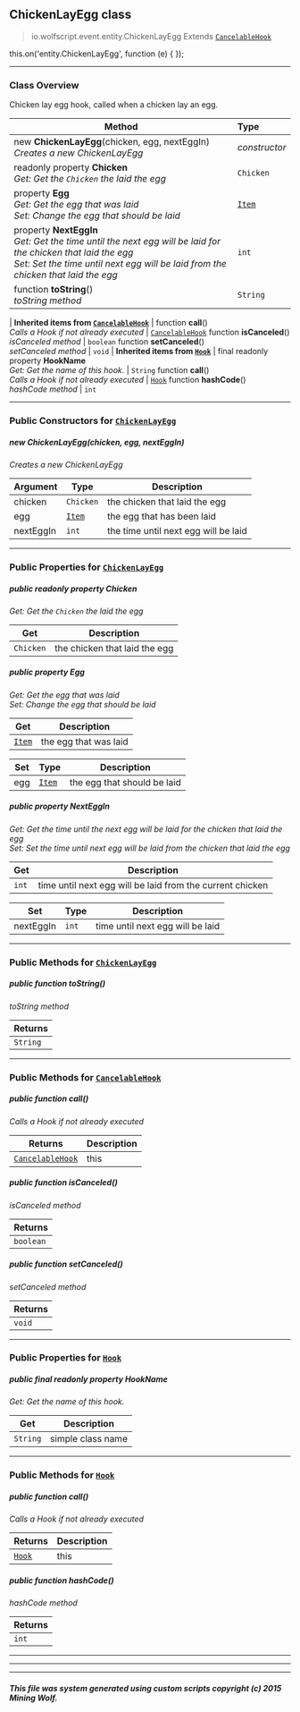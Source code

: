 ## ChickenLayEgg __class__

>io.wolfscript.event.entity.ChickenLayEgg
>Extends [`CancelableHook`](../../hook/CancelableHook.md)

this.on('entity.ChickenLayEgg', function (e) { });

---

### Class Overview

Chicken lay egg hook, called when a chicken lay an egg.

Method | Type   
--- | :--- 
new __ChickenLayEgg__(chicken, egg, nextEggIn) <br> _Creates a new ChickenLayEgg_ | _constructor_
 readonly property __Chicken__ <br> _Get: Get the `Chicken` the laid the egg_ | `Chicken`
  property __Egg__ <br> _Get: Get the egg that was laid<br>Set: Change the egg that should be laid_ | [`Item`](../../api/inventory/Item.md)
  property __NextEggIn__ <br> _Get: Get the time until the next egg will be laid for the chicken that laid the egg<br>Set: Set the time until next egg will be laid from the chicken that laid the egg_ | `int`
 function __toString__() <br> _toString method_ | `String`
 |
__Inherited items from [`CancelableHook`](../../hook/CancelableHook.md)__ |
 function __call__() <br> _Calls a Hook if not already executed_ | [`CancelableHook`](../../hook/CancelableHook.md)
 function __isCanceled__() <br> _isCanceled method_ | `boolean`
 function __setCanceled__() <br> _setCanceled method_ | `void`
 |
__Inherited items from [`Hook`](../../hook/Hook.md)__ |
final readonly property __HookName__ <br> _Get: Get the name of this hook._ | `String`
 function __call__() <br> _Calls a Hook if not already executed_ | [`Hook`](../../hook/Hook.md)
 function __hashCode__() <br> _hashCode method_ | `int`







---

### Public Constructors for [`ChickenLayEgg`](ChickenLayEgg.md)

##### <a id='chickenlayegg'></a>new __ChickenLayEgg__(chicken, egg, nextEggIn) 

_Creates a new ChickenLayEgg_

Argument | Type | Description  
--- | --- | --- 
chicken | `Chicken` | the chicken that laid the egg
egg | [`Item`](../../api/inventory/Item.md) | the egg that has been laid
nextEggIn | `int` | the time until next egg will be laid

---

### Public Properties for [`ChickenLayEgg`](ChickenLayEgg.md)

##### <a id='chicken'></a>public  readonly property __Chicken__

_Get: Get the `Chicken` the laid the egg_

Get | Description
--- | --- 
`Chicken` | the chicken that laid the egg



##### <a id='egg'></a>public   property __Egg__

_Get: Get the egg that was laid<br>Set: Change the egg that should be laid_

Get | Description
--- | --- 
[`Item`](../../api/inventory/Item.md) | the egg that was laid

Set | Type | Description  
--- | --- | --- 
egg | [`Item`](../../api/inventory/Item.md) | the egg that should be laid


##### <a id='nexteggin'></a>public   property __NextEggIn__

_Get: Get the time until the next egg will be laid for the chicken that laid the egg<br>Set: Set the time until next egg will be laid from the chicken that laid the egg_

Get | Description
--- | --- 
`int` | time until next egg will be laid from the current chicken

Set | Type | Description  
--- | --- | --- 
nextEggIn | `int` | time until next egg will be laid


---

### Public Methods for [`ChickenLayEgg`](ChickenLayEgg.md)

##### <a id='tostring'></a>public  function __toString__()

_toString method_

Returns | 
--- | 
`String` |


---

### Public Methods for [`CancelableHook`](../../hook/CancelableHook.md)

##### <a id='call'></a>public  function __call__()

_Calls a Hook if not already executed_

Returns | Description
--- | --- 
[`CancelableHook`](../../hook/CancelableHook.md) | this


##### <a id='iscanceled'></a>public  function __isCanceled__()

_isCanceled method_

Returns | 
--- | 
`boolean` |


##### <a id='setcanceled'></a>public  function __setCanceled__()

_setCanceled method_

Returns | 
--- | 
`void` |


---

### Public Properties for [`Hook`](../../hook/Hook.md)

##### <a id='hookname'></a>public final readonly property __HookName__

_Get: Get the name of this hook._

Get | Description
--- | --- 
`String` | simple class name



---

### Public Methods for [`Hook`](../../hook/Hook.md)

##### <a id='call'></a>public  function __call__()

_Calls a Hook if not already executed_

Returns | Description
--- | --- 
[`Hook`](../../hook/Hook.md) | this


##### <a id='hashcode'></a>public  function __hashCode__()

_hashCode method_

Returns | 
--- | 
`int` |


---


---


---


##### This file was system generated using custom scripts copyright (c) 2015 Mining Wolf.
	

